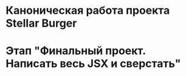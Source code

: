 # Каноническая работа проекта Stellar Burger 
# Этап "Финальный проект. Написать весь JSX и сверстать"
